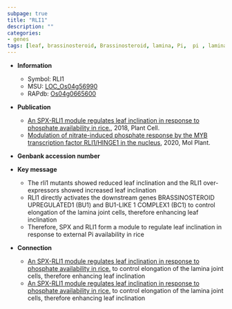 ```yaml
---
subpage: true
title: "RLI1"
description: ""
categories:
- genes
tags: [leaf, brassinosteroid, Brassinosteroid, lamina, Pi,  pi , lamina joint]
---
```


* **Information**  
    + Symbol: RLI1  
    + MSU: [LOC_Os04g56990](http://rice.plantbiology.msu.edu/cgi-bin/ORF_infopage.cgi?orf=LOC_Os04g56990)  
    + RAPdb: [Os04g0665600](http://rapdb.dna.affrc.go.jp/viewer/gbrowse_details/irgsp1?name=Os04g0665600)  

* **Publication**  
    + [An SPX-RLI1 module regulates leaf inclination in response to phosphate availability in rice.](http://www.ncbi.nlm.nih.gov/pubmed?term=An+SPX-RLI1+module+regulates+leaf+inclination+in+response+to+phosphate+availability+in+rice.%5BTitle%5D), 2018, Plant Cell.
    + [Modulation of nitrate-induced phosphate response by the MYB transcription factor RLI1/HINGE1 in the nucleus](http://www.ncbi.nlm.nih.gov/pubmed?term=Modulation+of+nitrate-induced+phosphate+response+by+the+MYB+transcription+factor+RLI1/HINGE1+in+the+nucleus%5BTitle%5D), 2020, Mol Plant.

* **Genbank accession number**  

* **Key message**  
    + The rli1 mutants showed reduced leaf inclination and the RLI1 over-expressors showed increased leaf inclination
    + RLI1 directly activates the downstream genes BRASSINOSTEROID UPREGULATED1 (BU1) and BU1-LIKE 1 COMPLEX1 (BC1) to control elongation of the lamina joint cells, therefore enhancing leaf inclination
    + Therefore, SPX and RLI1 form a module to regulate leaf inclination in response to external Pi availability in rice

* **Connection**  
    + [An SPX-RLI1 module regulates leaf inclination in response to phosphate availability in rice.](BC1) to control elongation of the lamina joint cells, therefore enhancing leaf inclination
    + [An SPX-RLI1 module regulates leaf inclination in response to phosphate availability in rice.](BC1) to control elongation of the lamina joint cells, therefore enhancing leaf inclination



